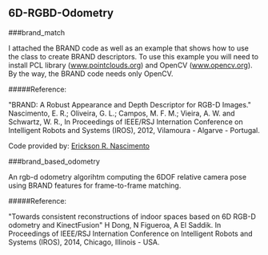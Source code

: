 ## 6D-RGBD-Odometry

###brand_match

I attached the BRAND code as well as an example that shows how to use the class to create BRAND descriptors. To use this example you will need to install PCL library (www.pointclouds.org) and OpenCV (www.opencv.org). By the way, the BRAND code needs only OpenCV.

#####Reference:

"BRAND: A Robust Appearance and Depth Descriptor for RGB-D Images." Nascimento, E. R.; Oliveira, G. L.; Campos, M. F. M.; Vieira, A. W. and Schwartz, W. R., In Proceedings of IEEE/RSJ Internation Conference on Intelligent Robots and Systems (IROS), 2012, Vilamoura - Algarve - Portugal.

Code provided by: [Erickson R. Nascimento](http://homepages.dcc.ufmg.br/~erickson/index.html)

###brand_based_odometry

An rgb-d odometry algorihtm computing the 6DOF relative camera pose using BRAND features for frame-to-frame matching.

#####Reference:

"Towards consistent reconstructions of indoor spaces based on 6D RGB-D odometry and KinectFusion" H Dong, N Figueroa, A El Saddik. In Proceedings of IEEE/RSJ Internation Conference on Intelligent Robots and Systems (IROS), 2014, Chicago, Illinois - USA.
